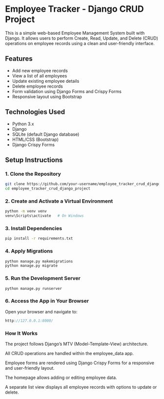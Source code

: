 # Employee Tracker - Django CRUD Project

This is a simple web-based Employee Management System built with Django. It allows users to perform Create, Read, Update, and Delete (CRUD) operations on employee records using a clean and user-friendly interface.

## Features

- Add new employee records  
- View a list of all employees  
- Update existing employee details  
- Delete employee records  
- Form validation using Django Forms and Crispy Forms  
- Responsive layout using Bootstrap  

## Technologies Used

- Python 3.x  
- Django  
- SQLite (default Django database)  
- HTML/CSS (Bootstrap)  
- Django Crispy Forms  

## Setup Instructions

### 1. Clone the Repository

```bash
git clone https://github.com/your-username/employee_tracker_crud_django_project.git
cd employee_tracker_crud_django_project
```
### 2. Create and Activate a Virtual Environment
```bash
python -m venv venv
venv\Scripts\activate   # On Windows
```
### 3. Install Dependencies
```bash
pip install -r requirements.txt
```
### 4. Apply Migrations
```bash
python manage.py makemigrations
python manage.py migrate
```
### 5. Run the Development Server
```bash
python manage.py runserver
```
### 6. Access the App in Your Browser
Open your browser and navigate to:
```cpp
http://127.0.0.1:8000/
```
### How It Works
The project follows Django’s MTV (Model-Template-View) architecture.

All CRUD operations are handled within the employee_data app.

Employee forms are rendered using Django Crispy Forms for a responsive and user-friendly layout.

The homepage allows adding or editing employee data.

A separate list view displays all employee records with options to update or delete.






